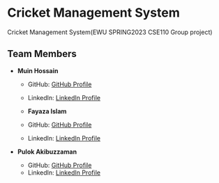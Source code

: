 # Cricket  Management System
Cricket  Management System(EWU SPRING2023 CSE110 Group project)

## Team Members

- **Muin Hossain**
  - GitHub: [GitHub Profile]()
  - LinkedIn: [LinkedIn Profile](https://www.linkedin.com/in/mh-ratul-5201792a9/)

  - **Fayaza Islam**
  - GitHub: [GitHub Profile]()
  - LinkedIn: [LinkedIn Profile]()

- **Pulok Akibuzzaman**
  - GitHub: [GitHub Profile](https://github.com/Pulok-Akibuzzaman)
  - LinkedIn: [LinkedIn Profile](https://www.linkedin.com/in/pulok-akibuzzaman-73a21229a/)
